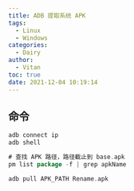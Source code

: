 ```yaml
---
title: ADB 提取系统 APK
tags:
  - Linux
  - Windows
categories:
  - Dairy
author:
  - Vitan
toc: true
date: 2021-12-04 10:19:14
---
```


<!--more-->

## 命令
```adb
adb connect ip
adb shell 

# 查找 APK 路径，路径截止到 base.apk
pm list package -f | grep apkName

adb pull APK_PATH Rename.apk
```